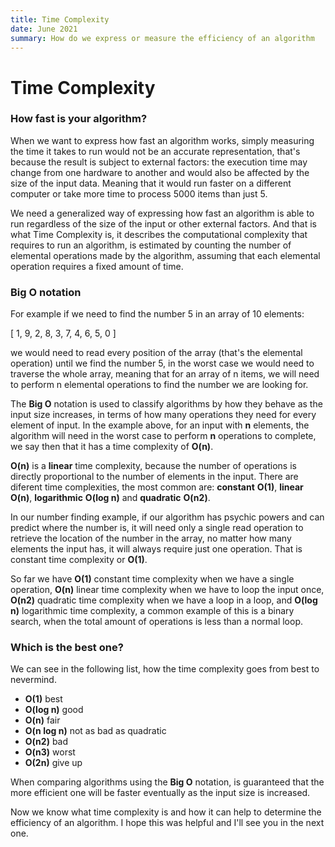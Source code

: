 ```yaml
---
title: Time Complexity
date: June 2021
summary: How do we express or measure the efficiency of an algorithm
---
```

# Time Complexity

### How fast is your algorithm?

When we want to express how fast an algorithm works, simply measuring
the time it takes to run would not be an accurate representation,
that's because the result is subject to external factors: the
execution time may change from one hardware to another and would also
be affected by the size of the input data. Meaning that it would run
faster on a different computer or take more time to process 5000 items
than just 5.

We need a generalized way of expressing how fast an algorithm is able
to run regardless of the size of the input or other external factors.
And that is what Time Complexity is, it describes the computational
complexity that requires to run an algorithm, is estimated by counting
the number of elemental operations made by the algorithm, assuming
that each elemental operation requires a fixed amount of time.

### Big O notation

For example if we need to find the number 5 in an array of 10
elements:

[ 1, 9, 2, 8, 3, 7, 4, 6, 5, 0 ]

we would need to read every position of the array (that's the
elemental operation) until we find the number 5, in the worst case we
would need to traverse the whole array, meaning that for an array of n
items, we will need to perform n elemental operations to find the
number we are looking for.

The **Big O** notation is used to classify algorithms by
how they behave as the input size increases, in terms of how many
operations they need for every element of input. In the example above,
for an input with **n** elements, the algorithm will need
in the worst case to perform **n** operations to
complete, we say then that it has a time complexity of
**O(n)**.

**O(n)** is a **linear** time complexity,
because the number of operations is directly proportional to the
number of elements in the input. There are diferent time complexities,
the most common are: **constant**
**O(1)**,
**linear**
**O(n)**,
**logarithmic**
**O(log n)** and
**quadratic**
**O(n2)**.

In our number finding example, if our algorithm has psychic powers and
can predict where the number is, it will need only a single read
operation to retrieve the location of the number in the array, no
matter how many elements the input has, it will always require just
one operation. That is constant time complexity or
**O(1)**.

So far we have **O(1)** constant time complexity when we
have a single operation, **O(n)** linear time complexity
when we have to loop the input once, **O(n2)** quadratic
time complexity when we have a loop in a loop, and
**O(log n)** logarithmic time complexity, a common
example of this is a binary search, when the total amount of
operations is less than a normal loop.

### Which is the best one?

We can see in the following list, how the time complexity goes from
best to nevermind.

- **O(1)** best
- **O(log n)** good
- **O(n)** fair
- **O(n log n)** not as bad as quadratic
- **O(n2)** bad
- **O(n3)** worst
- **O(2n)** give up

When comparing algorithms using the
**Big O** notation, is guaranteed that the more
efficient one will be faster eventually as the input size is
increased.

Now we know what time complexity is and how it can help to determine
the efficiency of an algorithm. I hope this was helpful and I'll see
you in the next one.
